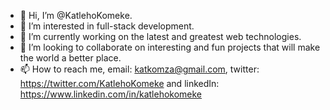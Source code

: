 - 👋 Hi, I’m @KatlehoKomeke.
- 👀 I’m interested in full-stack development.
- 🌱 I’m currently working on the latest and greatest web technologies.
- 💞️ I’m looking to collaborate on interesting and fun projects that will make the world a better place.
- 📫 How to reach me, email: katkomza@gmail.com, twitter: https://twitter.com/KatlehoKomeke and linkedIn: https://www.linkedin.com/in/katlehokomeke
<!---
KatlehoKomeke/KatlehoKomeke is a ✨ special ✨ repository because its `README.md` (this file) appears on your GitHub profile.
You can click the Preview link to take a look at your changes.
--->
